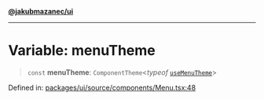 [**@jakubmazanec/ui**](../README.md)

---

# Variable: menuTheme

> `const` **menuTheme**: `ComponentTheme`\<_typeof_ [`useMenuTheme`](../functions/useMenuTheme.md)\>

Defined in:
[packages/ui/source/components/Menu.tsx:48](https://github.com/jakubmazanec/tools/blob/7c5f40d811171692b72a47160bc33d644201b16a/packages/ui/source/components/Menu.tsx#L48)
